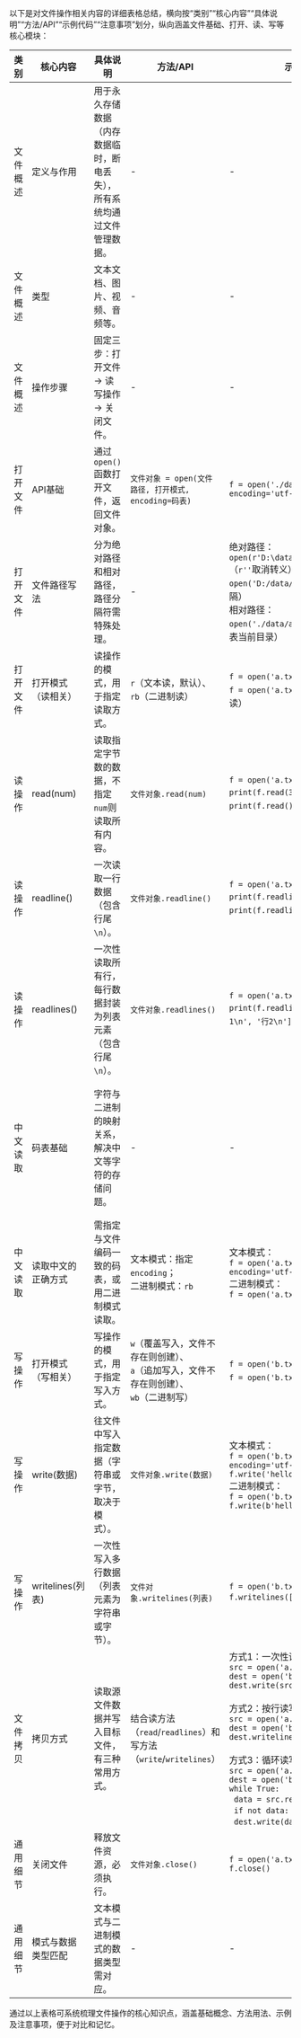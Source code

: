 以下是对文件操作相关内容的详细表格总结，横向按“类别”“核心内容”“具体说明”“方法/API”“示例代码”“注意事项”划分，纵向涵盖文件基础、打开、读、写等核心模块：


| 类别         | 核心内容                | 具体说明                                                                 | 方法/API                                                                 | 示例代码                                                                                                                               | 注意事项                                                                                                                                                                                                                            |
|--------------|-------------------------|--------------------------------------------------------------------------|--------------------------------------------------------------------------|---------------------------------------------------------------------------------------------------------------------------------------------------------------------------------------------------|-----------------------------------------------------------------------------------------------------------------------------------------------------------------------------------------------------------------------------------|
| 文件概述     | 定义与作用              | 用于永久存储数据（内存数据临时，断电丢失），所有系统均通过文件管理数据。   | -                                                                        | -                                                                                                                                                                                                                             | -                                                                                                                                                                                                                                |
| 文件概述     | 类型                    | 文本文档、图片、视频、音频等。                                           | -                                                                        | -                                                                                                                                                                                                                             | -                                                                                                                                                                                                                                |
| 文件概述     | 操作步骤                | 固定三步：打开文件 → 读写操作 → 关闭文件。                               | -                                                                        | -                                                                                                                                                                                                                             | 三步必须完整执行，尤其需关闭文件释放资源。                                                                                                                                                                                            |
| 打开文件     | API基础                 | 通过`open()`函数打开文件，返回文件对象。                                 | `文件对象 = open(文件路径, 打开模式, encoding=码表)`                      | `f = open('./data/a.txt', 'r', encoding='utf-8')`                                                                                                                                                     | 1. `encoding`为可选项，主要用于中文解析；<br>2. 二进制模式（`rb`/`wb`）不能指定`encoding`。                                                                                                                                             |
| 打开文件     | 文件路径写法            | 分为绝对路径和相对路径，路径分隔符需特殊处理。                           | -                                                                        | 绝对路径：<br>`open(r'D:\data\a.txt', 'r')`（`r''`取消转义）<br>`open('D:/data/a.txt', 'r')`（`/`分隔）<br>相对路径：<br>`open('./data/a.txt', 'r')`（`./`代表当前目录）                                                             | 1. Python中路径分隔符可用`\\`（转义）、`/`或`r''`（原始字符串）；<br>2. 相对路径默认相对于当前项目路径。                                                                                                                                  |
| 打开文件     | 打开模式（读相关）      | 读操作的模式，用于指定读取方式。                                         | `r`（文本读，默认）、`rb`（二进制读）                                    | `f = open('a.txt', 'r')`（文本读）<br>`f = open('a.txt', 'rb')`（二进制读）                                                                                                                               | 读模式下，若文件不存在则报错（`No Such File Or Directory`）。                                                                                                                                                                       |
| 读操作       | read(num)               | 读取指定字节数的数据，不指定`num`则读取所有内容。                        | `文件对象.read(num)`                                                    | `f = open('a.txt', 'r')`<br>`print(f.read(3))`（读3字节）<br>`print(f.read())`（读所有）                                                                                                             | 1. `\n`（换行符）占1个字节；<br>2. 多次调用会从上次读取结束位置继续。                                                                                                                                                                 |
| 读操作       | readline()              | 一次读取一行数据（包含行尾`\n`）。                                       | `文件对象.readline()`                                                   | `f = open('a.txt', 'r')`<br>`print(f.readline())`（读第一行）<br>`print(f.readline())`（读第二行）                                                                                                     | 读取到文件末尾时返回空字符串。                                                                                                                                                                                                      |
| 读操作       | readlines()             | 一次性读取所有行，每行数据封装为列表元素（包含行尾`\n`）。                | `文件对象.readlines()`                                                  | `f = open('a.txt', 'r')`<br>`print(f.readlines())`（返回`['行1\n', '行2\n']`）                                                                                                                         | 适合小文件，大文件可能占用过多内存。                                                                                                                                                                                                    |
| 中文读取     | 码表基础                | 字符与二进制的映射关系，解决中文等字符的存储问题。                        | -                                                                        | -                                                                                                                                                                                                                             | 1. ASCII：仅英文字母、数字等，1字节；<br>2. GBK：中文占2字节（国内常用）；<br>3. UTF-8：中文占3字节（国际通用）；<br>4. 乱码原因：编解码码表不一致。                                                                                             |
| 中文读取     | 读取中文的正确方式      | 需指定与文件编码一致的码表，或用二进制模式读取。                          | 文本模式：指定`encoding`；<br>二进制模式：`rb`                            | 文本模式：<br>`f = open('a.txt', 'r', encoding='utf-8')`<br>二进制模式：<br>`f = open('a.txt', 'rb')`                                                                                                   | 1. 文本模式必须保证`encoding`与文件编码一致；<br>2. 二进制模式读取的是字节数据，需手动解码（如`data.decode('utf-8')`）。                                                                                                                       |
| 写操作       | 打开模式（写相关）      | 写操作的模式，用于指定写入方式。                                         | `w`（覆盖写入，文件不存在则创建）、<br>`a`（追加写入，文件不存在则创建）、<br>`wb`（二进制写） | `f = open('b.txt', 'w')`（覆盖）<br>`f = open('b.txt', 'a')`（追加）                                                                                                                                   | 写模式下，文件不存在会自动创建。                                                                                                                                                                                                   |
| 写操作       | write(数据)             | 往文件中写入指定数据（字符串或字节，取决于模式）。                        | `文件对象.write(数据)`                                                  | 文本模式：<br>`f = open('b.txt', 'w', encoding='utf-8')`<br>`f.write('hello\n')`<br>二进制模式：<br>`f = open('b.txt', 'wb')`<br>`f.write(b'hello\n')`                                                                 | 1. 文本模式写入字符串，二进制模式写入字节（加`b`前缀）；<br>2. 不会自动换行，需手动加`\n`。                                                                                                                                            |
| 写操作       | writelines(列表)        | 一次性写入多行数据（列表元素为字符串或字节）。                            | `文件对象.writelines(列表)`                                             | `f = open('b.txt', 'w')`<br>`f.writelines(['行1\n', '行2\n'])`                                                                                                                                           | 列表元素需为字符串（文本模式）或字节（二进制模式），不会自动换行。                                                                                                                                                                      |
| 文件拷贝     | 拷贝方式                | 读取源文件数据并写入目标文件，有三种常用方式。                            | 结合读方法（`read`/`readlines`）和写方法（`write`/`writelines`）          | 方式1：一次性读写<br>`src = open('a.txt', 'r')`<br>`dest = open('b.txt', 'w')`<br>`dest.write(src.read())`<br><br>方式2：按行读写<br>`src = open('a.txt', 'r')`<br>`dest = open('b.txt', 'w')`<br>`dest.writelines(src.readlines())`<br><br>方式3：循环读写（大文件推荐）<br>`src = open('a.txt', 'r')`<br>`dest = open('b.txt', 'w')`<br>`while True:`<br>&nbsp;&nbsp;`data = src.read(8192)`<br>&nbsp;&nbsp;`if not data: break`<br>&nbsp;&nbsp;`dest.write(data)` | 1. 大文件推荐循环读写（如每次读8192字节，即8KB），避免占用过多内存；<br>2. 拷贝完成后需关闭两个文件。                                                                                                                                       |
| 通用细节     | 关闭文件                | 释放文件资源，必须执行。                                                 | `文件对象.close()`                                                       | `f = open('a.txt', 'r')`<br>`f.close()`                                                                                                                                                               | 未关闭文件可能导致资源泄露，尤其在频繁操作文件时。                                                                                                                                                                                     |
| 通用细节     | 模式与数据类型匹配      | 文本模式与二进制模式的数据类型需对应。                                   | -                                                                        | -                                                                                                                                                                                                                             | 1. 文本模式（`r`/`w`/`a`）操作字符串；<br>2. 二进制模式（`rb`/`wb`）操作字节（`bytes`类型），不可混用。                                                                                                                                 |


通过以上表格可系统梳理文件操作的核心知识点，涵盖基础概念、方法用法、示例及注意事项，便于对比和记忆。